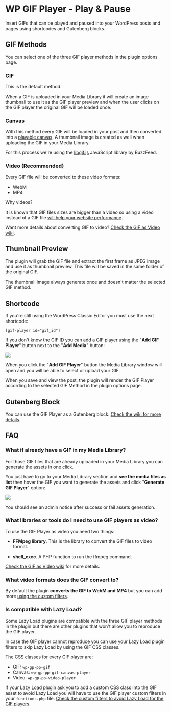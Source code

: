 # WP GIF Player - Play & Pause

Insert GIFs that can be played and paused into your WordPress posts and pages using shortcodes and Gutenberg blocks.

## GIF Methods

You can select one of the three GIF player methods in the plugin options page.

### GIF

This is the default method.

When a GIF is uploaded in your Media Library it will create an image thumbnail to use it as the GIF player preview and when the user clicks on the GIF player the original GIF will be loaded once.

### Canvas

With this method every GIF will be loaded in your post and then converted into a [playable canvas](https://developer.mozilla.org/en-US/docs/Web/API/Canvas_API). A thumbnail image is created as well when uploading the GIF in your Media Library.

For this process we're using the [libgif.js](https://github.com/buzzfeed/libgif-js) JavaScript library by BuzzFeed.

### Video (Recommended)

Every GIF file will be converted to these video formats:

* WebM
* MP4

Why videos?

It is known that GIF files sizes are bigger than a video so using a video instead of a GIF file [will help your website performance](https://developers.google.com/web/fundamentals/performance/optimizing-content-efficiency/replace-animated-gifs-with-video).

Want more details about converting GIF to video? [Check the GIF as Video wiki](https://github.com/roelmagdaleno/wp-gif-player-play-and-pause/wiki/GIF-as-Video).

## Thumbnail Preview

The plugin will grab the GIF file and extract the first frame as JPEG image and use it as thumbnail preview. This file will be saved in the same folder of the original GIF.

The thumbnail image always generate once and doesn't matter the selected GIF method.

## Shortcode

If you're still using the WordPress Classic Editor you must use the next shortcode:

```
[gif-player id="gif_id"]
```

If you don't know the GIF ID you can add a GIF player using the "**Add GIF Player**" button next to the "**Add Media**" button:

![](https://i.imgur.com/zWPjTtO.png)

When you click the "**Add GIF Player**" button the Media Library window will open and you will be able to select or upload your GIF.

When you save and view the post, the plugin will render the GIF Player according to the selected GIF Method in the plugin options page.

## Gutenberg Block

You can use the GIF Player as a Gutenberg block. [Check the wiki for more details](https://github.com/roelmagdaleno/wp-gif-player-play-and-pause/wiki/Gutenberg-Block).

## FAQ

### What if already have a GIF in my Media Library?

For those GIF files that are already uploaded in your Media Library you can generate the assets in one click.

You just have to go to your Media Library section and **see the media files as list** then hover the GIF you want to generate the assets and click "**Generate GIF Player**" option:

![](https://i.imgur.com/qlCzG9C.png)

You should see an admin notice after success or fail assets generation.

### What libraries or tools do I need to use GIF players as video?

To use the GIF Player as video you need two things:

* **FFMpeg library**. This is the library to convert the GIF files to video format.

* **shell_exec**. A PHP function to run the ffmpeg command.

[Check the GIF as Video wiki](https://github.com/roelmagdaleno/wp-gif-player-play-and-pause/wiki/GIF-as-Video) for more details.

### What video formats does the GIF convert to?

By default the plugin **converts the GIF to WebM and MP4** but you can add more [using the custom filters](https://github.com/roelmagdaleno/wp-gif-player-play-and-pause/wiki/Hooks).

### Is compatible with Lazy Load?

Some Lazy Load plugins are compatible with the three GIF player methods in the plugin but there are other plugins that won't allow you to reproduce the GIF player.

In case the GIF player cannot reproduce you can use your Lazy Load plugin filters to skip Lazy Load by using the GIF CSS classes.

The CSS classes for every GIF player are:

* GIF: `wp-gp-pp-gif`
* Canvas: `wp-gp-pp-gif-canvas-player`
* Video: `wp-gp-pp-video-player`

If your Lazy Load plugin ask you to add a custom CSS class into the GIF asset to avoid Lazy Load you will have to use the GIF player custom filters in your `functions.php` file. [Check the custom filters to avoid Lazy Load for the GIF players](https://github.com/roelmagdaleno/wp-gif-player-play-and-pause/wiki/Hooks).
